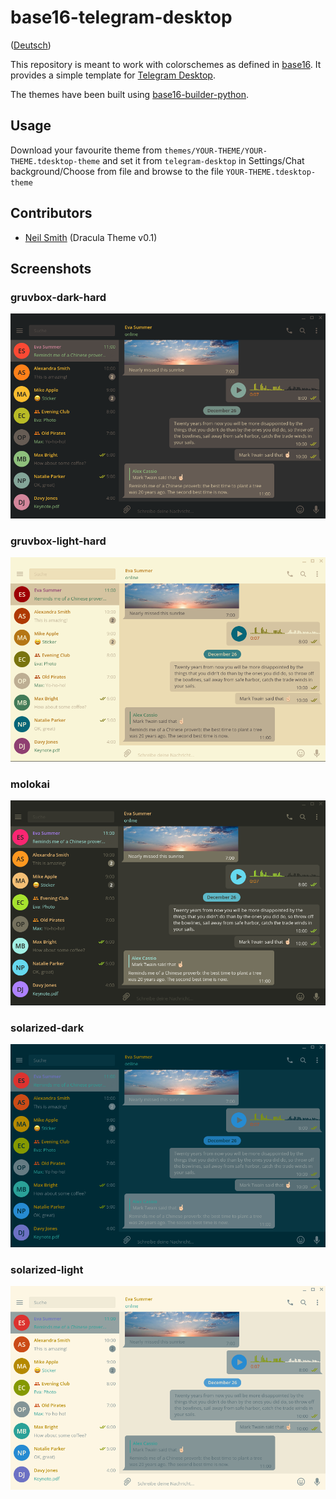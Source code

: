# base16-telegram-desktop
([Deutsch](doc/README_DE.md))

This repository is meant to work with colorschemes as defined in [base16](https://github.com/chriskempson/base16).
It provides a simple template for [Telegram Desktop](https://desktop.telegram.org).

The themes have been built using [base16-builder-python](https://github.com/InspectorMustache/base16-builder-python).

## Usage
Download your favourite theme from `themes/YOUR-THEME/YOUR-THEME.tdesktop-theme` and set it from `telegram-desktop` in Settings/Chat background/Choose from file and browse to the file `YOUR-THEME.tdesktop-theme`

## Contributors
- [Neil Smith](https://github.com/dracula/telegram/blob/master/colors.tdesktop-theme) (Dracula Theme v0.1)

## Screenshots

### gruvbox-dark-hard
![gruvbox-dark-hard](screenshots/gruvbox-dark-hard.png)

### gruvbox-light-hard
![gruvbox-light-hard](screenshots/gruvbox-light-hard.png)

### molokai
![molokai](screenshots/molokai.png)

### solarized-dark
![solarized-dark](screenshots/solarized-dark.png)

### solarized-light
![solarized-light](screenshots/solarized-light.png)
